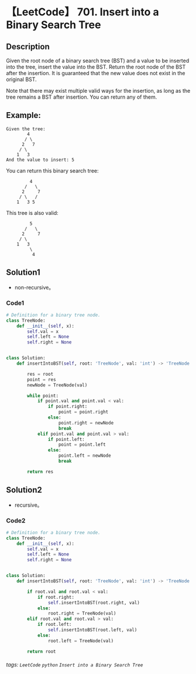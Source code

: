 # 【LeetCode】 701. Insert into a Binary Search Tree

## Description
Given the root node of a binary search tree (BST) and a value to be inserted into the tree, insert the value into the BST. Return the root node of the BST after the insertion. It is guaranteed that the new value does not exist in the original BST.

Note that there may exist multiple valid ways for the insertion, as long as the tree remains a BST after insertion. You can return any of them.

## Example:
```
Given the tree:
        4
       / \
      2   7
     / \
    1   3
And the value to insert: 5
```
You can return this binary search tree:
```
         4
       /   \
      2     7
     / \   /
    1   3 5
```
This tree is also valid:
```
         5
       /   \
      2     7
     / \   
    1   3
         \
          4
```

## Solution1
* non-recursive。

### Code1
```python
# Definition for a binary tree node.
class TreeNode:
    def __init__(self, x):
        self.val = x
        self.left = None
        self.right = None


class Solution:
    def insertIntoBST(self, root: 'TreeNode', val: 'int') -> 'TreeNode':

        res = root
        point = res
        newNode = TreeNode(val)

        while point:
            if point.val and point.val < val:
                if point.right:
                    point = point.right
                else:
                    point.right = newNode
                    break
            elif point.val and point.val > val:
                if point.left:
                    point = point.left
                else:
                    point.left = newNode
                    break

        return res
```
## Solution2
* recursive。

### Code2
```python
# Definition for a binary tree node.
class TreeNode:
    def __init__(self, x):
        self.val = x
        self.left = None
        self.right = None


class Solution:
    def insertIntoBST(self, root: 'TreeNode', val: 'int') -> 'TreeNode':

        if root.val and root.val < val:
            if root.right:
                self.insertIntoBST(root.right, val)
            else:
                root.right = TreeNode(val)
        elif root.val and root.val > val:
            if root.left:
                self.insertIntoBST(root.left, val)
            else:
                root.left = TreeNode(val)

        return root
```

###### tags: `LeetCode` `python` `Insert into a Binary Search Tree` 